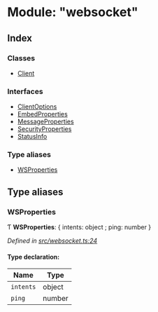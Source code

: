 # Module: "websocket"

## Index

### Classes

* [Client](../classes/_websocket_.client.md)

### Interfaces

* [ClientOptions](../interfaces/_websocket_.clientoptions.md)
* [EmbedProperties](../interfaces/_websocket_.embedproperties.md)
* [MessageProperties](../interfaces/_websocket_.messageproperties.md)
* [SecurityProperties](../interfaces/_websocket_.securityproperties.md)
* [StatusInfo](../interfaces/_websocket_.statusinfo.md)

### Type aliases

* [WSProperties](_websocket_.md#wsproperties)

## Type aliases

### WSProperties

Ƭ  **WSProperties**: { intents: object ; ping: number  }

*Defined in [src/websocket.ts:24](https://github.com/ourcord/ourcord/blob/175a597/src/websocket.ts#L24)*

#### Type declaration:

Name | Type |
------ | ------ |
`intents` | object |
`ping` | number |
